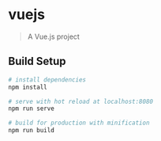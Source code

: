 # vuejs

> A Vue.js project

## Build Setup

``` bash
# install dependencies
npm install

# serve with hot reload at localhost:8080
npm run serve

# build for production with minification
npm run build
